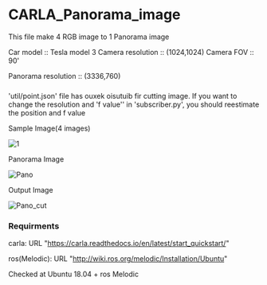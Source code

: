 # CARLA_Panorama_image

This file make 4 RGB image to 1 Panorama image

Car model :: Tesla model 3
Camera resolution :: (1024,1024)
Camera FOV :: 90'

Panorama resolution :: (3336,760)

###

'util/point.json' file has ouxek oisutuib fir cutting image.
If you want to change the resolution and 'f value'' in 'subscriber.py', you should reestimate the position and f value

Sample Image(4 images)

![1](https://user-images.githubusercontent.com/98318559/150777125-a3a5db6d-6c09-423d-817c-0248717911b4.png)

Panorama Image

![Pano](https://user-images.githubusercontent.com/98318559/150776300-fc609d7c-b0a1-4114-8df5-7e40aea06174.jpg)

Output Image

![Pano_cut](https://user-images.githubusercontent.com/98318559/150776333-c954b199-1c96-4059-97ab-39ede71e5cab.jpg)

### Requirments

carla: URL "https://carla.readthedocs.io/en/latest/start_quickstart/"

ros(Melodic): URL "http://wiki.ros.org/melodic/Installation/Ubuntu"

Checked at Ubuntu 18.04 + ros Melodic
